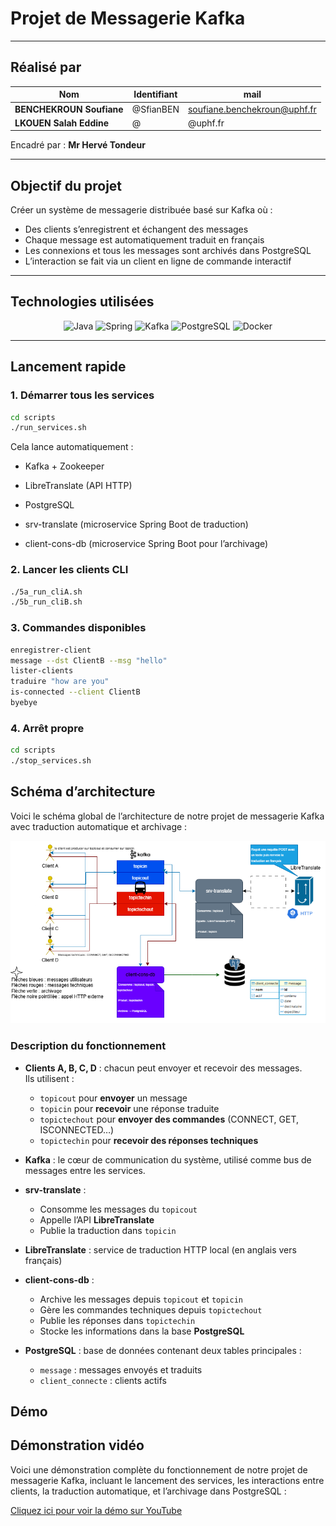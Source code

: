 # Projet de Messagerie Kafka

---

##  Réalisé par

| Nom | Identifiant | mail |
|-----|-------------|-------------|
| **BENCHEKROUN Soufiane** | @SfianBEN | soufiane.benchekroun@uphf.fr |
| **LKOUEN Salah Eddine** | @ | @uphf.fr |

Encadré par : **Mr Hervé Tondeur**

---

## Objectif du projet

Créer un système de messagerie distribuée basé sur Kafka où :
- Des clients s’enregistrent et échangent des messages
- Chaque message est automatiquement traduit en français
- Les connexions et tous les messages sont archivés dans PostgreSQL
- L’interaction se fait via un client en ligne de commande interactif

---

## Technologies utilisées

<p align="center">
  <img src="https://www.vectorlogo.zone/logos/java/java-icon.svg" alt="Java" width="50"/>
  <img src="https://www.vectorlogo.zone/logos/springio/springio-icon.svg" alt="Spring" width="50"/>
  <img src="https://www.vectorlogo.zone/logos/apache_kafka/apache_kafka-icon.svg" alt="Kafka" width="50"/>
  <img src="https://www.vectorlogo.zone/logos/postgresql/postgresql-icon.svg" alt="PostgreSQL" width="50"/>
  <img src="https://www.vectorlogo.zone/logos/docker/docker-icon.svg" alt="Docker" width="50"/>
</p>

---

## Lancement rapide

### 1. Démarrer tous les services

```bash
cd scripts
./run_services.sh
```
Cela lance automatiquement :

- Kafka + Zookeeper

- LibreTranslate (API HTTP)

- PostgreSQL

- srv-translate (microservice Spring Boot de traduction)

- client-cons-db (microservice Spring Boot pour l’archivage)

### 2. Lancer les clients CLI
```bash
./5a_run_cliA.sh
./5b_run_cliB.sh
```
### 3. Commandes disponibles

```bash
enregistrer-client
message --dst ClientB --msg "hello"
lister-clients
traduire "how are you"
is-connected --client ClientB
byebye
```

### 4. Arrêt propre
```bash
cd scripts
./stop_services.sh
```

## Schéma d’architecture

Voici le schéma global de l’architecture de notre projet de messagerie Kafka avec traduction automatique et archivage :

<p align="center">
  <img src="docs/schema-architecture.png" alt="Schéma d’architecture du projet" width="700"/>
</p>

### Description du fonctionnement

- **Clients A, B, C, D** : chacun peut envoyer et recevoir des messages.  
  Ils utilisent :
  - `topicout` pour **envoyer** un message
  - `topicin` pour **recevoir** une réponse traduite
  - `topictechout` pour **envoyer des commandes** (CONNECT, GET, ISCONNECTED…)
  - `topictechin` pour **recevoir des réponses techniques**

- **Kafka** : le cœur de communication du système, utilisé comme bus de messages entre les services.

- **srv-translate** :
  - Consomme les messages du `topicout`
  - Appelle l’API **LibreTranslate**
  - Publie la traduction dans `topicin`

- **LibreTranslate** : service de traduction HTTP local (en anglais vers français)

- **client-cons-db** :
  - Archive les messages depuis `topicout` et `topicin`
  - Gère les commandes techniques depuis `topictechout`
  - Publie les réponses dans `topictechin`
  - Stocke les informations dans la base **PostgreSQL**

- **PostgreSQL** : base de données contenant deux tables principales :
  - `message` : messages envoyés et traduits
  - `client_connecte` : clients actifs

## Démo 

##  Démonstration vidéo

Voici une démonstration complète du fonctionnement de notre projet de messagerie Kafka, incluant le lancement des services, les interactions entre clients, la traduction automatique, et l’archivage dans PostgreSQL :

 [Cliquez ici pour voir la démo sur YouTube](https://www.youtube.com/watch?v=PGfgsOkM-AA&t=27s)


